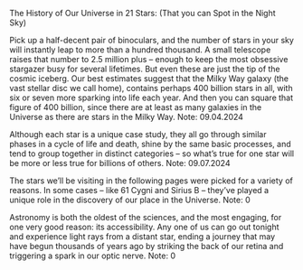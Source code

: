 The History of Our Universe in 21 Stars: (That you can Spot in the Night Sky)



Pick up a half-decent pair of binoculars, and the number of stars in your sky will instantly leap to more than a hundred thousand. A small telescope raises that number to 2.5 million plus – enough to keep the most obsessive stargazer busy for several lifetimes. But even these are just the tip of the cosmic iceberg. Our best estimates suggest that the Milky Way galaxy (the vast stellar disc we call home), contains perhaps 400 billion stars in all, with six or seven more sparking into life each year. And then you can square that figure of 400 billion, since there are at least as many galaxies in the Universe as there are stars in the Milky Way.
Note: 09.04.2024

Although each star is a unique case study, they all go through similar phases in a cycle of life and death, shine by the same basic processes, and tend to group together in distinct categories – so what’s true for one star will be more or less true for billions of others.
Note: 09.07.2024


 The stars we’ll be visiting in the following pages were picked for a variety of reasons. In some cases – like 61 Cygni and Sirius B – they’ve played a unique role in the discovery of our place in the Universe.
Note: 0

Astronomy is both the oldest of the sciences, and the most engaging, for one very good reason: its accessibility. Any one of us can go out tonight and experience light rays from a distant star, ending a journey that may have begun thousands of years ago by striking the back of our retina and triggering a spark in our optic nerve.
Note: 0

